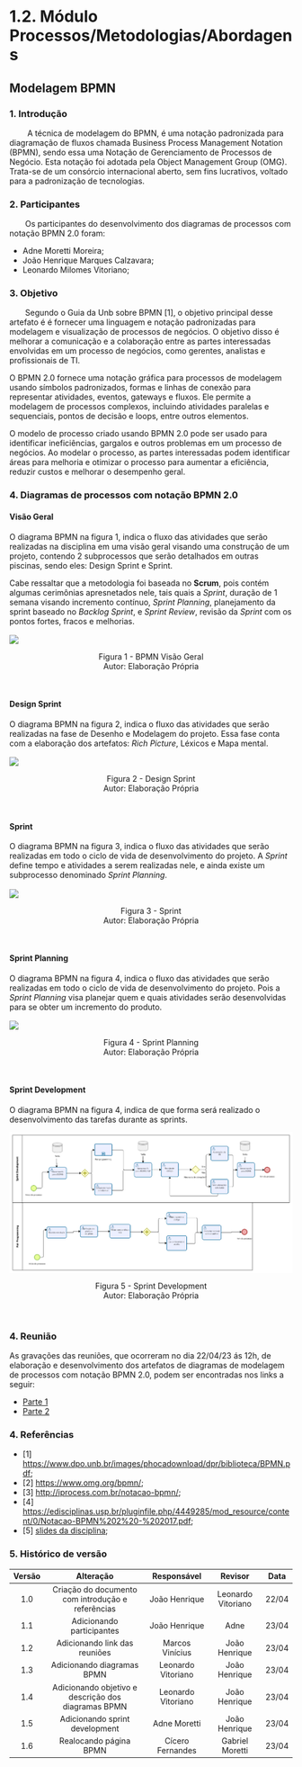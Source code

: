 # 1.2. Módulo Processos/Metodologias/Abordagens

## Modelagem BPMN

### 1. Introdução

&emsp;&emsp; A técnica de modelagem do BPMN, é uma notação padronizada para diagramação de fluxos
chamada Business Process Management Notation (BPMN),
sendo essa uma Notação de Gerenciamento de Processos de Negócio.
Esta notação foi adotada pela Object Management Group (OMG).
Trata-se de um consórcio internacional aberto, sem fins lucrativos,
voltado para a padronização de tecnologias.

### 2. Participantes

&emsp;&emsp;Os participantes do desenvolvimento dos diagramas de processos com notação BPMN 2.0 foram:

- Adne Moretti Moreira;
- João Henrique Marques Calzavara;
- Leonardo Milomes Vitoriano;

### 3. Objetivo

&emsp;&emsp;Segundo o Guia da Unb sobre BPMN [1], o objetivo principal desse artefato é é fornecer uma linguagem e notação padronizadas para modelagem e visualização de processos de negócios. O objetivo disso é melhorar a comunicação e a colaboração entre as partes interessadas envolvidas em um processo de negócios, como gerentes, analistas e profissionais de TI.

O BPMN 2.0 fornece uma notação gráfica para processos de modelagem usando símbolos padronizados, formas e linhas de conexão para representar atividades, eventos, gateways e fluxos. Ele permite a modelagem de processos complexos, incluindo atividades paralelas e sequenciais, pontos de decisão e loops, entre outros elementos.

O modelo de processo criado usando BPMN 2.0 pode ser usado para identificar ineficiências, gargalos e outros problemas em um processo de negócios. Ao modelar o processo, as partes interessadas podem identificar áreas para melhoria e otimizar o processo para aumentar a eficiência, reduzir custos e melhorar o desempenho geral.

### 4. Diagramas de processos com notação BPMN 2.0

#### Visão Geral

O diagrama BPMN na figura 1, indica o fluxo das atividades que serão realizadas na disciplina em uma visão geral visando uma construção de um projeto, contendo 2 subprocessos que serão detalhados em outras piscinas, sendo eles: Design Sprint e Sprint.

Cabe ressaltar que a metodologia foi baseada no **Scrum**, pois contém algumas cerimônias apresnetados nele, tais quais a _Sprint_, duração de 1 semana visando incremento contínuo, _Sprint Planning_, planejamento da sprint baseado no _Backlog Sprint_, e _Sprint Review_, revisão da _Sprint_ com os pontos fortes, fracos e melhorias.

<img align="center" src="Base/assets/BPMN/VisaoGeral_BPMN.png">
<p align="center">
Figura 1 - BPMN Visão Geral<br>Autor: Elaboração Própria
</p> <br>

#### Design Sprint

O diagrama BPMN na figura 2, indica o fluxo das atividades que serão realizadas na fase de Desenho e Modelagem do projeto. Essa fase conta com a elaboração dos artefatos: _Rich Picture_, Léxicos e Mapa mental.

<img align="center" src="Base/assets/BPMN/DesignSprint_BPMN.png">
<p align="center">
Figura 2 - Design Sprint<br>Autor: Elaboração Própria
</p> <br>

#### Sprint

O diagrama BPMN na figura 3, indica o fluxo das atividades que serão realizadas em todo o ciclo de vida de desenvolvimento do projeto. A _Sprint_ define tempo e atividades a serem realizadas nele, e ainda existe um subprocesso denominado _Sprint Planning_.

<img align="center" src="Base/assets/BPMN/Sprint_BPMN.png">
<p align="center">
Figura 3 - Sprint<br>Autor: Elaboração Própria
</p> <br>

#### Sprint Planning

O diagrama BPMN na figura 4, indica o fluxo das atividades que serão realizadas em todo o ciclo de vida de desenvolvimento do projeto. Pois a _Sprint Planning_ visa planejar quem e quais atividades serão desenvolvidas para se obter um incremento do produto.

<img align="center" src="Base/assets/BPMN/SprintPlanning_BPMN.png">
<p align="center">
Figura 4 - Sprint Planning<br>Autor: Elaboração Própria
</p> <br>

#### Sprint Development

O diagrama BPMN na figura 4, indica de que forma será realizado o desenvolvimento das tarefas durante as sprints.  

<img align="center" src="assets/BPMN/SprintDevelopment_BPMN.png">
<p align="center">
Figura 5 - Sprint Development<br>Autor: Elaboração Própria
</p> <br>


### 4. Reunião

As gravações das reuniões, que ocorreram no dia 22/04/23 ás 12h, de elaboração e desenvolvimento dos artefatos de diagramas de modelagem de processos com notação BPMN 2.0, podem ser encontradas nos links a seguir:

- [Parte 1](https://youtu.be/1-z4lZPubeQ)
- [Parte 2](https://youtu.be/rqhsPMaOj5c)

### 4. Referências

- [1] https://www.dpo.unb.br/images/phocadownload/dpr/biblioteca/BPMN.pdf;
- [2] https://www.omg.org/bpmn/;
- [3] http://iprocess.com.br/notacao-bpmn/;
- [4] https://edisciplinas.usp.br/pluginfile.php/4449285/mod_resource/content/0/Notacao-BPMN%202%20-%202017.pdf;
- [5] [slides da disciplina](https://aprender3.unb.br/pluginfile.php/2482553/mod_label/intro/Arquitetura%20e%20Desenho%20de%20software%20-%20Aula%20BPMN%20Exemplos%20-%20Profa.%20Milene.pdf);

### 5. Histórico de versão

| Versão |                      Alteração                      |    Responsável     |      Revisor       | Data  |
| :----: | :-------------------------------------------------: | :----------------: | :----------------: | :---: |
|  1.0   |  Criação do documento com introdução e referências  |   João Henrique    | Leonardo Vitoriano | 22/04 |
|  1.1   |              Adicionando participantes              |   João Henrique    |        Adne        | 23/04 |
|  1.2   |            Adicionando link das reuniões            |  Marcos Vinícius   |   João Henrique    | 23/04 |
|  1.3   |             Adicionando diagramas BPMN              | Leonardo Vitoriano |   João Henrique    | 23/04 |
|  1.4   | Adicionando objetivo e descrição dos diagramas BPMN | Leonardo Vitoriano |   João Henrique    | 23/04 |
|  1.5   | Adicionando sprint development | Adne Moretti |   João Henrique    | 23/04 |
|  1.6   | Realocando página BPMN | Cícero Fernandes |   Gabriel Moretti    | 23/04 |
